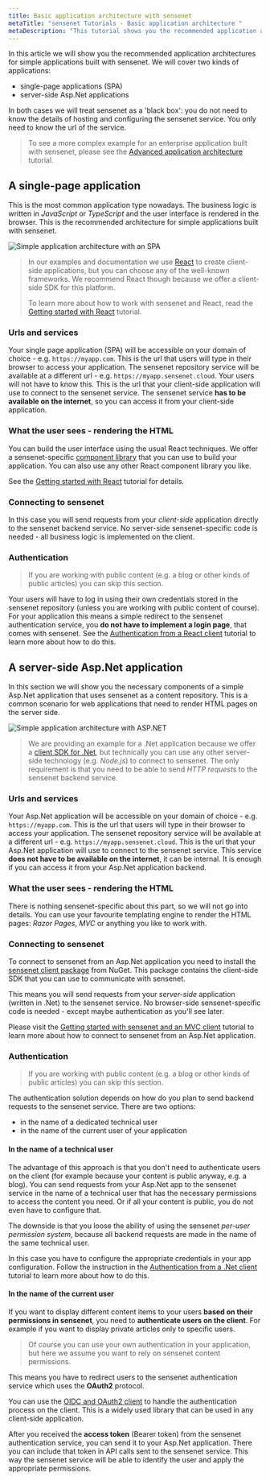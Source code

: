 ```yaml
---
title: Basic application architecture with sensenet
metaTitle: "sensenet Tutorials - Basic application architecture "
metaDescription: "This tutorial shows you the recommended application architecture for simple applications built with sensenet."
---
```


In this article we will show you the recommended application architectures for simple applications built with sensenet. We will cover two kinds of applications:

- single-page applications (SPA)
- server-side Asp.Net applications

In both cases we will treat sensenet as a 'black box': you do not need to know the details of hosting and configuring the sensenet service. You only need to know the url of the service.

> To see a more complex example for an enterprise application built with sensenet, please see the [Advanced application architecture](/tutorials/getting-started/02-advanced-application-architecture) tutorial.

## A single-page application
This is the most common application type nowadays. The business logic is written in _JavaScript_ or _TypeScript_ and the user interface is rendered in the browser. This is the recommended architecture for simple applications built with sensenet.

![Simple application architecture with an SPA](architecture-images/architecture-simple-spa.png)

> In our examples and documentation we use [React](https://react.dev) to create client-side applications, but you can choose any of the well-known frameworks. We recommend React though because we offer a client-side SDK for this platform.
> 
> To learn more about how to work with sensenet and React, read the [Getting started with React](/tutorials/getting-started/getting-started-with-react) tutorial.

### Urls and services
Your single page application (SPA) will be accessible on your domain of choice - e.g. `https://myapp.com`. This is the url that users will type in their browser to access your application. The sensenet repository service will be available at a different url - e.g. `https://myapp.sensenet.cloud`. Your users will not have to know this. This is the url that your client-side application will use to connect to the sensenet service. The sensenet service **has to be available on the internet**, so you can access it from your client-side application.

### What the user sees - rendering the HTML
You can build the user interface using the usual React techniques. We offer a sensenet-specific [component library](https://github.com/SenseNet/sn-client) that you can use to build your application. You can also use any other React component library you like.

See the [Getting started with React](/tutorials/getting-started/getting-started-with-react) tutorial for details.

### Connecting to sensenet
In this case you will send requests from your _client-side_ application directly to the sensenet backend service. No server-side sensenet-specific code is needed - all business logic is implemented on the client.

### Authentication
> If you are working with public content (e.g. a blog or other kinds of public articles) you can skip this section.

Your users will have to log in using their own credentials stored in the sensenet repository (unless you are working with public content of course). For your application this means a simple redirect to the sensenet authentication service, you **do not have to implement a login page**, that comes with sensenet. See the [Authentication from a React client](/tutorials/authentication/how-to-authenticate-react) tutorial to learn more about how to do this.

## A server-side Asp.Net application
In this section we will show you the necessary components of a simple Asp.Net application that uses sensenet as a content repository. This is a common scenario for web applications that need to render HTML pages on the server side.

![Simple application architecture with ASP.NET](architecture-images/architecture-simple-aspnet.png)

> We are providing an example for a .Net application because we offer a [client SDK for .Net](/tutorials/getting-started/getting-started-dotnet), but technically you can use any other server-side technology (e.g. _Node.js_) to connect to sensenet. The only requirement is that you need to be able to send _HTTP requests_ to the sensenet backend service.

### Urls and services
Your Asp.Net application will be accessible on your domain of choice - e.g. `https://myapp.com`. This is the url that users will type in their browser to access your application. The sensenet repository service will be available at a different url - e.g. `https://myapp.sensenet.cloud`. This is the url that your Asp.Net application will use to connect to the sensenet service. This service **does not have to be available on the internet**, it can be internal. It is enough if you can access it from your Asp.Net application backend.

### What the user sees - rendering the HTML
There is nothing sensenet-specific about this part, so we will not go into details. You can use your favourite templating engine to render the HTML pages: _Razor Pages_, _MVC_ or anything you like to work with.

### Connecting to sensenet
To connect to sensenet from an Asp.Net application you need to install the [sensenet client package](https://www.nuget.org/packages/SenseNet.Client/) from NuGet. This package contains the client-side SDK that you can use to communicate with sensenet.

This means you will send requests from your _server-side_ application (written in .Net) to the sensenet service. No browser-side sensenet-specific code is needed - except maybe authentication as you'll see later.

Please visit the [Getting started with sensenet and an MVC client](/tutorials/getting-started/getting-started-mvc-client) tutorial to learn more about how to connect to sensenet from an Asp.Net application.

### Authentication
> If you are working with public content (e.g. a blog or other kinds of public articles) you can skip this section.

The authentication solution depends on how do you plan to send backend requests to the sensenet service. There are two options:

- in the name of a dedicated technical user
- in the name of the current user of your application

#### In the name of a technical user
The advantage of this approach is that you don't need to authenticate users on the client (for example because your content is public anyway, e.g. a blog). You can send requests from your Asp.Net app to the sensenet service in the name of a technical user that has the necessary permissions to access the content you need. Or if all your content is public, you do not even have to configure that.

The downside is that you loose the ability of using the sensenet _per-user permission system_, because all backend requests are made in the name of the same technical user.

In this case you have to configure the appropriate credentials in your app configuration. Follow the instruction in the [Authentication from a .Net client](/tutorials/authentication/how-to-authenticate-dotnet) tutorial to learn more about how to do this.

#### In the name of the current user
If you want to display different content items to your users **based on their permissions in sensenet**, you need to **authenticate users on the client**. For example if you want to display private articles only to specific users.

> Of course you can use your own authentication in your application, but here we assume you want to rely on sensenet content permissions.

This means you have to redirect users to the sensenet authentication service which uses the **OAuth2** protocol. 

You can use the [OIDC and OAuth2 client](https://github.com/authts/oidc-client-ts) to handle the authentication process on the client. This is a widely used library that can be used in any client-side application.

After you received the **access token** (Bearer token) from the sensenet authentication service, you can send it to your Asp.Net application. There you can include that token in API calls sent to the sensenet service. This way the sensenet service will be able to identify the user and apply the appropriate permissions.
